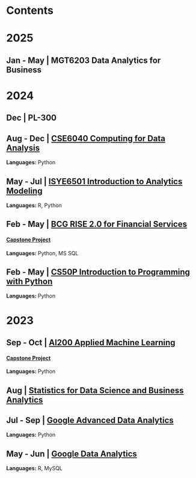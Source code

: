 # Contents
# 2025
## Jan - May | MGT6203 Data Analytics for Business

# 2024
## Dec | PL-300

## Aug - Dec | [CSE6040 Computing for Data Analysis]()
**Languages:** Python

## May - Jul | [ISYE6501 Introduction to Analytics Modeling]()
**Languages:** R, Python

## Feb - May | [BCG RISE 2.0 for Financial Services]()
#### [Capstone Project]()
**Languages:** Python, MS SQL

## Feb - May | [CS50P Introduction to Programming with Python]()
**Languages:** Python

# 2023
## Sep - Oct | [AI200 Applied Machine Learning](https://github.com/kuehbiko/AI200-Applied-Machine-Learning)
#### [Capstone Project]()
**Languages:** Python

## Aug | [Statistics for Data Science and Business Analytics]()

## Jul - Sep | [Google Advanced Data Analytics]()
**Languages:** Python

## May - Jun | [Google Data Analytics]()
**Languages:** R, MySQL
